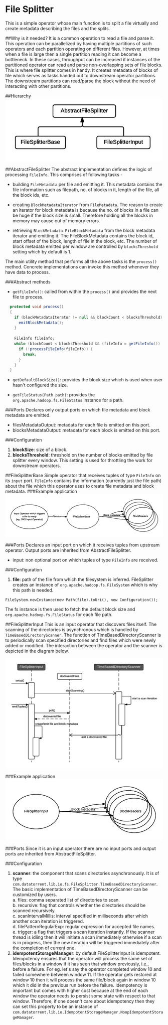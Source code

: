 File Splitter
===================

This is a simple operator whose main function is to split a file virtually and create metadata describing the files and the splits. 

##Why is it needed?
It is a common operation to read a file and parse it. This operation can be parallelized by having multiple partitions of such operators and each partition operating on different files. However,  at times when a file is large then a single partition reading it can become a bottleneck.
In these cases, throughput can be increased if instances of the partitioned operator can read and parse non-overlapping sets of file blocks. This is where file splitter comes in handy. It creates metadata of blocks of file which serves as tasks handed out to downstream operator partitions. 
The downstream partitions can read/parse the block without the need of interacting with other partitions.

##Hierarchy
![FileSplitter Class Hierarchy](images/filesplitter/hierarchy.png)

##AbstractFileSplitter
The abstract implementation defines the logic of processing `FileInfo`. This comprises of following tasks -  

- building `FileMetadata` per file and emitting it. This metadata contains the file information such as filepath, no. of blocks in it, length of the file, all the block ids, etc.
  
- creating `BlockMetadataIterator` from `FileMetadata`. The reason to create an iterator for block metadata is because the no. of blocks in a file can be huge if the block size is small. Therefore holding all the blocks in memory may cause out of memory errors.
 
- retrieving `BlockMetadata.FileBlockMetadata` from the block metadata iterator and emitting it. The FileBlockMetadata contains the block id, start offset of the block, length of file in the block, etc. The number of block metadata emitted per window are controlled by `blocksThreshold` setting which by default is 1.  

The main utility method that performs all the above tasks is the `process()` method. Concrete implementations can invoke this method whenever they have data to process.

###Abstract methods

- `getFileInfo()`: called from within the `process()` and provides the next file to process.  
```java
  protected void process()
  {
    if (blockMetadataIterator != null && blockCount < blocksThreshold) {
      emitBlockMetadata();
    }

    FileInfo fileInfo;
    while (blockCount < blocksThreshold && (fileInfo = getFileInfo()) != null) {
      if (!processFileInfo(fileInfo)) {
        break;
      }
    }
  }
```
- `getDefaultBlockSize()`: provides the block size which is used when user hasn't configured the size.

- `getFileStatus(Path path)`: provides the `org.apache.hadoop.fs.FileStatus` instance for a path.  

###Ports
Declares only output ports on which file metadata and block metadata are emitted.

- filesMetadataOutput: metadata for each file is emitted on this port. 
- blocksMetadataOutput: metadata for each block is emitted on this port.  

###Configuration
1. **blockSize**: size of a block.
2. **blocksThreshold**<a name="blocksThreshold"></a>: threshold on the number of blocks emitted by file splitter every window. This setting is used for throttling the work for downstream operators.


##FileSplitterBase
Simple operator that receives tuples of type `FileInfo` on its `input` port. `FileInfo` contains the information (currently just the file path) about the file which this operator uses to create file metadata and block metadata.
###Example application
![Application with FileSplitterBase](images/filesplitter/baseexample.png)

###Ports
Declares an input port on which it receives tuples from upstream operator. Output ports are inherited from AbstractFileSplitter.
 
- input: non optional port on which tuples of type `FileInfo` are received.

###Configuration
1. **file**: path of the file from which the filesystem is inferred. FileSplitter creates an instance of `org.apache.hadoop.fs.FileSystem` which is why this path is needed.  
```
FileSystem.newInstance(new Path(file).toUri(), new Configuration());
```
The fs instance is then used to fetch the default block size and `org.apache.hadoop.fs.FileStatus` for each file path.

##FileSplitterInput
This is an input operator that discovers files itself. The scanning of the directories is asynchronous which is handled by `TimeBasedDirectoryScanner`. The function of TimeBasedDirectoryScanner is to periodically scan specified directories and find files which were newly added or modified. The interaction between the operator and the scanner is depicted in the diagram below.

![Interaction between operator and scanner](images/filesplitter/sequence.png)

###Example application
![Application with FileSplitterInput](images/filesplitter/inputexample.png)

###Ports
Since it is an input operator there are no input ports and output ports are inherited from AbstractFileSplitter.

###Configuration
1. **scanner**: the component that scans directories asynchronously. It is of type `com.datatorrent.lib.io.fs.FileSplitter.TimeBasedDirectoryScanner`. The basic implementation of TimeBasedDirectoryScanner can be customized by users.  
  a. files: comma separated list of directories to scan.  
  b. recursive: flag that controls whether the directories should be scanned recursively.  
  c. scanIntervalMillis: interval specified in milliseconds after which another scan iteration is triggered.  
  d. filePatternRegularExp: regular expression for accepted file names.  
  e. trigger: a flag that triggers a scan iteration instantly. If the scanner thread is idling then it will initiate a scan immediately otherwise if a scan is in progress, then the new iteration will be triggered immediately after the completion of current one.
2. **idempotentStorageManager**: by default FileSplitterInput is idempotent. 
Idempotency ensures that the operator will process the same set of files/blocks in a window if it has seen that window previously, i.e., before a failure. For eg. let's say the operator completed window 10 and failed somewhere between window 11. If the operator gets restored at window 10 then it will process the same file/block again in window 10 which it did in the previous run before the failure. Idempotency is important but comes with higher cost because at the end of each window the operator needs to persist some state with respect to that window. Therefore, if one doesn't care about idempotency then they can set this property to be an instance of `com.datatorrent.lib.io.IdempotentStorageManager.NoopIdempotentStorageManager`.



